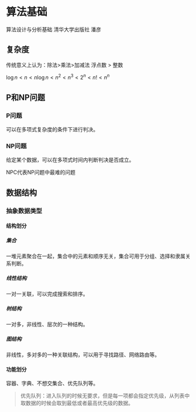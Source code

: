 # 算法基础

算法设计与分析基础 清华大学出版社 潘彦

## 复杂度 

传统意义上认为：除法>乘法>加减法  浮点数 > 整数

$\log{n}<n<n\log{n}<n^2<n^3<2^n<n!<n^n$

## P和NP问题

### P问题

可以在多项式复杂度的条件下进行判决。

### NP问题

给定某个数据，可以在多项式时间内判断判决是否成立。

NPC代表NP问题中最难的问题

## 数据结构

### 抽象数据类型

#### 结构划分

##### 集合

一堆元素聚合在一起，集合中的元素和顺序无关，集合可用于分组、选择和隶属关系判断。

##### 线性结构

一对一关联，可以完成搜索和排序。

##### 树结构

一对多，非线性、层次的一种结构。

##### 图结构

非线性，多对多的一种关联结构，可以用于寻找路径、网络路由等。

#### 功能划分

容器、字典、不想交集合、优先队列等。

>优先队列：进入队列的时候无要求，但是每一项都会指定优先级，从列表中取数据的时候会取到最低或者最高优先级的数据。



